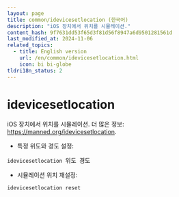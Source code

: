 ```yaml
---
layout: page
title: common/idevicesetlocation (한국어)
description: "iOS 장치에서 위치를 시뮬레이션."
content_hash: 9f7631dd53f65d3f81d56f8947a6d9501281561d
last_modified_at: 2024-11-06
related_topics:
  - title: English version
    url: /en/common/idevicesetlocation.html
    icon: bi bi-globe
tldri18n_status: 2
---
```

# idevicesetlocation

iOS 장치에서 위치를 시뮬레이션.
더 많은 정보: <https://manned.org/idevicesetlocation>.

- 특정 위도와 경도 설정:

`idevicesetlocation `<span class="tldr-var badge badge-pill bg-dark-lm bg-white-dm text-white-lm text-dark-dm font-weight-bold">위도</span>` `<span class="tldr-var badge badge-pill bg-dark-lm bg-white-dm text-white-lm text-dark-dm font-weight-bold">경도</span>

- 시뮬레이션 위치 재설정:

`idevicesetlocation reset`
